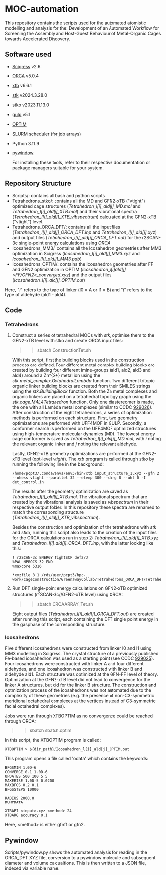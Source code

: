 # MOC-automation
This repository contains the scripts used for the automated atomistic modelling and analysis for the: Development of an Automated Workflow for Screening the Assembly and Host-Guest Behaviour of Metal-Organic Cages towards Accelerated Discovery.

## Software used
- [Scigress](https://www.fqs.pl/en/chemistry/products/scigress) v2.6
- [ORCA](https://www.faccts.de/orca/) v5.0.4
- [xtb](https://github.com/grimme-lab/xtb) v6.6.1
- [stk](https://github.com/lukasturcani/stk) v2024.3.28.0
- [stko](https://github.com/lukasturcani/stko) v2023.11.13.0 
- [gulp](https://gulp.curtin.edu.au/) v5.1
- [OPTIM](https://www-wales.ch.cam.ac.uk/OPTIM/) 
- SLURM scheduler (for job arrays)
- Python 3.11.9
- [pywindow](https://github.com/marcinmiklitz/pywindow)

  For installing these tools, refer to their respective documentation or package managers suitable for your system.

## Repository Structure
- Scripts/: contains all bash and python scripts
- Tetrahedrons_stko/: contains all the MD and GFN2-xTB ("vtight") optimized cage structures (*Tetrahedron_l[i]_ald[j]_MD.mol* and *Tetrahedron_l[i]_ald[j]_XTB.mol*) and their vibrational spectra (*Tetrahedron_l[i]_ald[j]_XTB_vibspectrum*) calculated at the GFN2-xTB ("vtight") level.
- Tetrahedrons_ORCA_DFT/: contains all the input files (*Tetrahedron_l[i]_ald[j]_ORCA_DFT.inp* and *Tetrahedron_l[i]_ald[j].xyz*) and output files (*Tetrahedron_l[i]_ald[j]_ORCA_DFT.out*) for the r2SCAN-3c single-point energy calculations using _ORCA_.
- Icosahedrons_MM3/: contains all the Icosahedron geometries after MM3 optimization in Scigress (*Icosahedron_l[i]_ald[j]_MM3.xyz* and *Icosahedron_l[i]_ald[j]_MM3.pdb*)
- Icosahedrons_OPTIM/: contains the Icosahedron geometries after FF and GFN2 optimization in OPTIM (*Icosahedron_l[i]_ald[j]_<FF/GFN2>_converged.xyz*) and the output files (*Icosahedron_l[i]_ald[j]_OPTIM.out*)

Here, "*i*" refers to the type of linker (l0 = A or l1 = B) and "*j*" refers to the type of aldehyde (ald1 - ald4).

## Code
### Tetrahedrons
1) Construct a series of tetrahedral MOCs with _stk_, optimise them to the GFN2-xTB level with stko and create ORCA input files:
   
   >>sbatch ConstructionTet.sh

   With this script, first the building blocks used in the construction process are defined. Four different metal complex building blocks are created by building four different imine-groups (ald1, ald2, ald3 and ald4) around a Zn^{2+} metal ion using the *stk.metal_complex.OctahedralLambda* function. Two different tritopic organic linker building blocks are created from their SMILES strings using the *stk.BuildingBlock* function. Both the Zn metal complexes and organic linkers are placed on a tetrahedral topology graph using the *stk.cage.M4L4Tetrahedron* function. Only one diastereomer is made, the one with all Lambda metal complexes (similar to CCDC [929026](https://www.ccdc.cam.ac.uk/structures/Search?Ccdcid=929026&DatabaseToSearch=Published)). After construction of the eight tetrahedrons, a series of optimization methods is performed on each structure. First, two geometry optimizations are performed with UFF4MOF in GULP. Secondly, a conformer search is performed on the UFF4MOF optimized structures using high-temperature molecular dynamics (MD). The lowest energy cage conformer is saved as *Tetrahedron_l[i]_ald[j]_MD.mol*, with *i* noting the relevant organic linker and *j* noting the relevant aldehyde.
   
   Lastly, GFN2-xTB geometry optimizations are performed at the GFN2-xTB level (opt-level *vtight*). The *xtb* program is called through *stko* by running the following line in the background:

   ```
   /home/pcpt3/.conda/envs/env3/bin/xtb input_structure_1.xyz --gfn 2 --ohess vtight --parallel 32 --etemp 300 --chrg 8 --uhf 0 -I det_control.in
   ```

   The results after the geometry optimization are saved as *Tetrahedron_l[i]_ald[j]_XTB.mol*. The vibrational spectrum that are created by the vibrational analysis is saved as *vibspectrum* in their respective output folder. In this repository these spectra are renamed to match the corresponding structure (*Tetrahedron_l[i]_ald[j]_XTB_vibspectrum*).

    Besides the construction and optimization of the tetrahedrons with *stk* and *stko*, running this script also leads to the creation of the input files for the ORCA calculations run in step 2: *Tetrahedron_l[i]_ald[j]_XTB.xyz* and *Tetrahedron_l[i]_ald[j]_ORCA_DFT.inp*, with the latter looking like this:

   ```
   ! r2SCAN-3c ENERGY TightSCF def2/J 
   %PAL NPROCS 32 END 
   %maxcore 5316 

   *xyzfile 8 1 /rds/user/pcpt3/hpc-work/CageConstruction/GreenawayCollab/Tetrahedrons_ORCA_DFT/Tetrahedron_l[i]_ald[j]_ORCA_DFT/Tetrahedron_l[i]_ald[j]_XTB.xyz 
   ```
   
2) Run DFT single-point energy calculations on GFN2-xTB optimized structures (r<sup>2</sup>SCAN-3c//GFN2-xTB level) using ORCA:
   
   >>sbatch ORCAARRAY_Tet.sh

    Eight output files (*Tetrahedron_l[i]_ald[j]_ORCA_DFT.out*) are created after running this script, each containing the DFT single point energy in the gasphase of the corresponding structure.
   
### Icosahedrons
Five different icosahedrons were constructed from linker l0 and l1 using MM3 modelling in Scigress. The crystal structure of a previously published Fe-based icosahedron was used as a starting point (see CCDC [929025](https://www.ccdc.cam.ac.uk/structures/Search?Ccdcid=929025&DatabaseToSearch=Published)). Four icosahedrons were constructed with linker A and four different aldehydes, and one icosahedron was constructed with linker B and aldehyde ald1. Each structure was optimized at the GFN-FF level of theory. Optimization at the GFN2-xTB level did not lead to convergence for the linker A structures, but did for the linker B structure. The construction and optmization process of the icosahedrons was not automated due to the complexity of these geometries (e.g. the presence of non-C3-symmetric meridional octahedral complexes at the vertices instead of C3-symmetric facial octahedral complexes).

Jobs were run through XTBOPTIM as no convergence could be reached through ORCA:

>>sbatch sbatch.optim

In this script, the XTBOPTIM program is called:

```
XTBOPTIM > ${dir_path}/Icosahedron_l[i]_ald[j]_OPTIM.out
```

This program opens a file called 'odata' which contains the keywords:

```
BFGSMIN 1.0D-6 
CONVERGE 0.1 1.0D-6 
UPDATES 500 100 5 5 
MAXERISE 1.0D-5 0.02D0 
MAXBFGS 0.2 0.1 
BFGSSTEPS 10000 

RADIUS 2000.0 
DUMPDATA 

XTBAPI <input>.xyz <method> 24 
XTBARG accuracy 0.1 
```

Here, \<method\> is either gfnff or gfn2.

## Pywindow 
Scripts/pywindow.py shows the automated analysis for reading in the ORCA_DFT XYZ file, conversion to a pywindow molecule and subsequent diameter and volume calcualtions. This is then written to a JSON file, indexed via variable name. 
